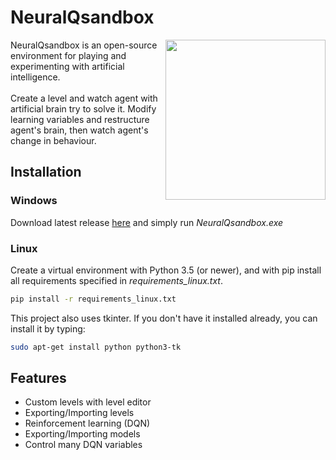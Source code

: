 # NeuralQsandbox

<img align="right" height="256" src="https://raw.githubusercontent.com/Komarovec/NeuralQsandbox/master/icon.png"/>
NeuralQsandbox is an open-source environment for playing and experimenting with artificial intelligence. <br>
<br>
Create a level and watch agent with artificial brain try to solve it. Modify learning variables and restructure agent's brain, then watch agent's change in behaviour. 

## Installation

### Windows
Download latest release [here](https://github.com/Komarovec/NeuralQsandbox/releases) and simply run *NeuralQsandbox.exe*

### Linux
Create a virtual environment with Python 3.5 (or newer), and with pip install all requirements specified in *requirements_linux.txt*.

```bash
pip install -r requirements_linux.txt
```

This project also uses tkinter. If you don't have it installed already, you can install it by typing:

```bash
sudo apt-get install python python3-tk
```

## Features
- Custom levels with level editor
- Exporting/Importing levels
- Reinforcement learning (DQN)
- Exporting/Importing models
- Control many DQN variables
